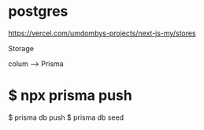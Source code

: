 # postgres
https://vercel.com/umdombys-projects/next-js-my/stores


Storage

colum --> Prisma
# $ npx prisma push

$ prisma db push
$ prisma db seed